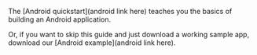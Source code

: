 The [Android quickstart](android link here) teaches you the basics of building an Android application.

Or, if you want to skip this guide and just download a working sample app, download our [Android example](android link here).